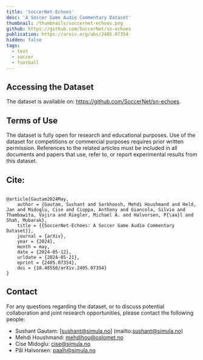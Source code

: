 ```yaml
---
title: 'SoccerNet-Echoes'
desc: 'A Soccer Game Audio Commentary Dataset'
thumbnail: /thumbnails/soccernet-echoes.png
github: https://github.com/SoccerNet/sn-echoes
publication: https://arxiv.org/abs/2405.07354
hidden: false
tags:
  - text
  - soccer
  - football
---
```


## Accessing the Dataset

The dataset is available on: https://github.com/SoccerNet/sn-echoes.

## Terms of Use

The dataset is fully open for research and educational purposes. Use of the dataset for competitions or commercial purposes requires prior written permission. References to the related articles must be included in all documents and papers that use, refer to, or report experimental results from this dataset.

## Cite:

<pre><code>
@article{Gautam2024May,
	author = {Gautam, Sushant and Sarkhoosh, Mehdi Houshmand and Held, Jan and Midoglu, Cise and Cioppa, Anthony and Giancola, Silvio and Thambawita, Vajira and Riegler, Michael A. and Halvorsen, P{\aa}l and Shah, Mubarak},
	title = {{SoccerNet-Echoes: A Soccer Game Audio Commentary Dataset}},
	journal = {arXiv},
	year = {2024},
	month = may,
	date = {2024-05-12},
	urldate = {2024-05-21},
	eprint = {2405.07354},
	doi = {10.48550/arXiv.2405.07354}
}
</code></pre>


## Contact

For any questions regarding the dataset, or to discuss potential collaboration and joint research opportunities, please contact the following people:
- Sushant Gautam: [sushant@simula.no] (mailto:sushant@simula.no)
- Mehdi Houshmand: [mehdihou@oslomet.no](mailto:mehdihou@oslomet.no)
- Cise Midoglu: [cise@simula.no](mailto:cise@simula.no)
- Pål Halvorsen: [paalh@simula.no](mailto:paalh@simula.no)
